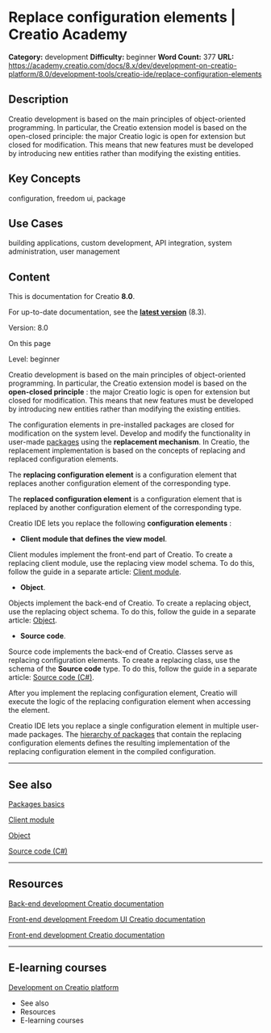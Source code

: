 # Replace configuration elements | Creatio Academy

**Category:** development **Difficulty:** beginner **Word Count:** 377 **URL:**
https://academy.creatio.com/docs/8.x/dev/development-on-creatio-platform/8.0/development-tools/creatio-ide/replace-configuration-elements

## Description

Creatio development is based on the main principles of object-oriented
programming. In particular, the Creatio extension model is based on the
open-closed principle: the major Creatio logic is open for extension but closed
for modification. This means that new features must be developed by introducing
new entities rather than modifying the existing entities.

## Key Concepts

configuration, freedom ui, package

## Use Cases

building applications, custom development, API integration, system
administration, user management

## Content

This is documentation for Creatio **8.0**.

For up-to-date documentation, see the
**[latest version](/docs/8.x/dev/development-on-creatio-platform/development-tools/creatio-ide/replace-configuration-elements)**
(8.3).

Version: 8.0

On this page

Level: beginner

Creatio development is based on the main principles of object-oriented
programming. In particular, the Creatio extension model is based on the
**open-closed principle** : the major Creatio logic is open for extension but
closed for modification. This means that new features must be developed by
introducing new entities rather than modifying the existing entities.

The configuration elements in pre-installed packages are closed for modification
on the system level. Develop and modify the functionality in user-made
[packages](https://academy.creatio.com/documents?ver=8.0&id=15121) using the
**replacement mechanism**. In Creatio, the replacement implementation is based
on the concepts of replacing and replaced configuration elements.

The **replacing configuration element** is a configuration element that replaces
another configuration element of the corresponding type.

The **replaced configuration element** is a configuration element that is
replaced by another configuration element of the corresponding type.

Creatio IDE lets you replace the following **configuration elements** :

- **Client module that defines the view model**.

Client modules implement the front-end part of Creatio. To create a replacing
client module, use the replacing view model schema. To do this, follow the guide
in a separate article:
[Client module](https://academy.creatio.com/documents?ver=8.0&id=15106&anchor=title-3028-4).

- **Object**.

Objects implement the back-end of Creatio. To create a replacing object, use the
replacing object schema. To do this, follow the guide in a separate article:
[Object](https://academy.creatio.com/documents?ver=8.0&id=15107&anchor=title-3028-7).

- **Source code**.

Source code implements the back-end of Creatio. Classes serve as replacing
configuration elements. To create a replacing class, use the schema of the
**Source code** type. To do this, follow the guide in a separate article:
[Source code (C#)](https://academy.creatio.com/documents?ver=8.0&id=15108&anchor=title-3028-16).

After you implement the replacing configuration element, Creatio will execute
the logic of the replacing configuration element when accessing the element.

Creatio IDE lets you replace a single configuration element in multiple
user-made packages. The
[hierarchy of packages](https://academy.creatio.com/documents?ver=8.0&id=15121&anchor=title-2105-6)
that contain the replacing configuration elements defines the resulting
implementation of the replacing configuration element in the compiled
configuration.

---

## See also​

[Packages basics](https://academy.creatio.com/documents?ver=8.0&id=15121)

[Client module](https://academy.creatio.com/documents?ver=8.0&id=15106)

[Object](https://academy.creatio.com/documents?ver=8.0&id=15107)

[Source code (C#)](https://academy.creatio.com/documents?ver=8.0&id=15108)

---

## Resources​

[Back-end development Creatio documentation](https://academy.creatio.com/docs/8.x/dev/development-on-creatio-platform/8.0/category/back-end-development)

[Front-end development Freedom UI Creatio documentation](https://academy.creatio.com/docs/8.x/dev/development-on-creatio-platform/8.0/category/freedom-ui)

[Front-end development Creatio documentation](https://academy.creatio.com/docs/8.x/dev/development-on-creatio-platform/8.0/category/classic-ui)

---

## E-learning courses​

[Development on Creatio platform](https://academy.creatio.com/online-courses/development-creatio-platform-0)

- See also
- Resources
- E-learning courses
